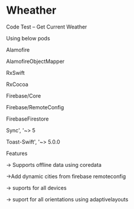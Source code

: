# Wheather
Code Test – Get Current Weather

Using below pods

Alamofire

AlamofireObjectMapper

RxSwift

RxCocoa

Firebase/Core

Firebase/RemoteConfig

FirebaseFirestore

Sync', '~> 5

Toast-Swift', '~> 5.0.0

Features

-> Supports offline data using coredata

->Add dynamic cities from firebase remoteconfig

-> suports for all devices

-> suport for all orientations using adaptivelayouts

